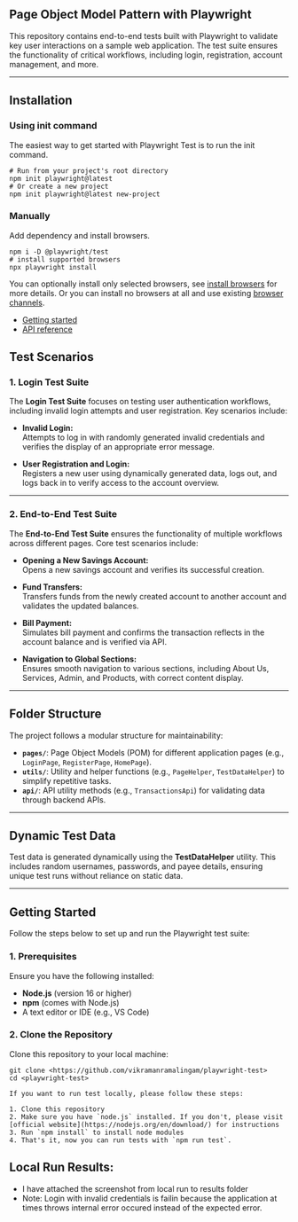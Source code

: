 ## Page Object Model Pattern with Playwright

This repository contains end-to-end tests built with Playwright to validate key user interactions on a sample web application. The test suite ensures the functionality of critical workflows, including login, registration, account management, and more.

---

## Installation

### Using init command

The easiest way to get started with Playwright Test is to run the init command.

```Shell
# Run from your project's root directory
npm init playwright@latest
# Or create a new project
npm init playwright@latest new-project
```

### Manually

Add dependency and install browsers.

```Shell
npm i -D @playwright/test
# install supported browsers
npx playwright install
```

You can optionally install only selected browsers, see [install browsers](https://playwright.dev/docs/cli#install-browsers) for more details. Or you can install no browsers at all and use existing [browser channels](https://playwright.dev/docs/browsers).

* [Getting started](https://playwright.dev/docs/intro)
* [API reference](https://playwright.dev/docs/api/class-playwright)


## **Test Scenarios**

### **1. Login Test Suite**

The **Login Test Suite** focuses on testing user authentication workflows, including invalid login attempts and user registration. Key scenarios include:

- **Invalid Login:**  
  Attempts to log in with randomly generated invalid credentials and verifies the display of an appropriate error message.

- **User Registration and Login:**  
  Registers a new user using dynamically generated data, logs out, and logs back in to verify access to the account overview.

---

### **2. End-to-End Test Suite**

The **End-to-End Test Suite** ensures the functionality of multiple workflows across different pages. Core test scenarios include:

- **Opening a New Savings Account:**  
  Opens a new savings account and verifies its successful creation.

- **Fund Transfers:**  
  Transfers funds from the newly created account to another account and validates the updated balances.

- **Bill Payment:**  
  Simulates bill payment and confirms the transaction reflects in the account balance and is verified via API.

- **Navigation to Global Sections:**  
  Ensures smooth navigation to various sections, including About Us, Services, Admin, and Products, with correct content display.

---

## **Folder Structure**

The project follows a modular structure for maintainability:

- **`pages/`**: Page Object Models (POM) for different application pages (e.g., `LoginPage`, `RegisterPage`, `HomePage`).
- **`utils/`**: Utility and helper functions (e.g., `PageHelper`, `TestDataHelper`) to simplify repetitive tasks.
- **`api/`**: API utility methods (e.g., `TransactionsApi`) for validating data through backend APIs.

---

## **Dynamic Test Data**

Test data is generated dynamically using the **TestDataHelper** utility. This includes random usernames, passwords, and payee details, ensuring unique test runs without reliance on static data.

---

## **Getting Started**

Follow the steps below to set up and run the Playwright test suite:

### **1. Prerequisites**

Ensure you have the following installed:

- **Node.js** (version 16 or higher)  
- **npm** (comes with Node.js)  
- A text editor or IDE (e.g., VS Code)  

### **2. Clone the Repository**

Clone this repository to your local machine:

```Shell
git clone <https://github.com/vikramanramalingam/playwright-test>
cd <playwright-test>

If you want to run test locally, please follow these steps:

1. Clone this repository
2. Make sure you have `node.js` installed. If you don't, please visit [official website](https://nodejs.org/en/download/) for instructions 
3. Run `npm install` to install node modules
4. That's it, now you can run tests with `npm run test`.
```

## Local Run Results:
- I have attached the screenshot from local run to results folder
- Note: Login with invalid credentials is failin because the application at times throws internal error occured instead of the expected error.
